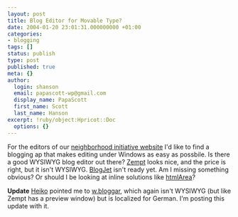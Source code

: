 ```yaml
---
layout: post
title: Blog Editor for Movable Type?
date: 2004-01-20 23:01:31.000000000 +01:00
categories:
- blogging
tags: []
status: publish
type: post
published: true
meta: {}
author:
  login: shanson
  email: papascott-wp@gmail.com
  display_name: PapaScott
  first_name: Scott
  last_name: Hanson
excerpt: !ruby/object:Hpricot::Doc
  options: {}
---
```

<p>For the editors of our <a title="L&uuml;llauer Gegen-Wind" href="http://www.luellauergegenwind.de/">neighborhood initiative website</a> I'd like to find a blogging ap that makes editing under Windows as easy as possbile. Is there a good WYSIWYG blog editor out there? <a href="http://www.zempt.com">Zempt</a> looks nice, and the price is right, but it isn't WYSIWYG. <a href="http://www.blogjet.com">BlogJet</a> isn't ready yet. Am I missing something obvious? Or should I be looking at inline solutions like <a href="http://www.interactivetools.com/products/htmlarea/">htmlArea</a>?</p>
<p><b>Update</b> <a href="http://www.hebig.com">Heiko</a> pointed me to <a href="http://w.bloggar.com">w.bloggar</a>, which again isn't WYSIWYG (but like Zempt has a preview window) but is localized for German. I'm posting this update with it.</p>

